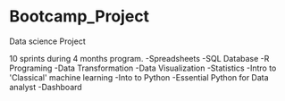 # Bootcamp_Project
Data science Project

10 sprints during 4 months program.
-Spreadsheets
-SQL Database
-R Programing
-Data Transformation
-Data Visualization
-Statistics
-Intro to 'Classical' machine learning
-Into to Python
-Essential Python for Data analyst
-Dashboard
